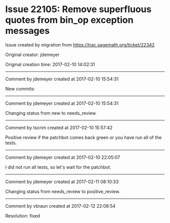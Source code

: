 # Issue 22105: Remove superfluous quotes from bin_op exception messages

Issue created by migration from https://trac.sagemath.org/ticket/22342

Original creator: jdemeyer

Original creation time: 2017-02-10 14:02:31




---

Comment by jdemeyer created at 2017-02-10 15:54:31

New commits:


---

Comment by jdemeyer created at 2017-02-10 15:54:31

Changing status from new to needs_review.


---

Comment by tscrim created at 2017-02-10 15:57:42

Positive review if the patchbot comes back green or you have run all of the tests.


---

Comment by jdemeyer created at 2017-02-10 22:05:07

I did not run all tests, so let's wait for the patchbot.


---

Comment by jdemeyer created at 2017-02-11 08:10:33

Changing status from needs_review to positive_review.


---

Comment by vbraun created at 2017-02-12 22:08:54

Resolution: fixed

